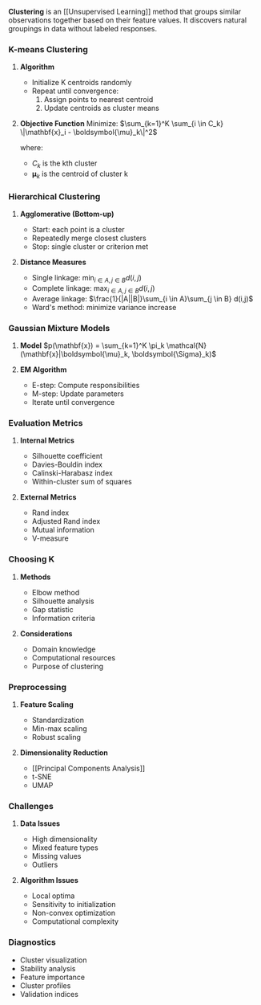 **Clustering** is an [[Unsupervised Learning]] method that groups similar observations together based on their feature values. It discovers natural groupings in data without labeled responses.

### K-means Clustering
1. **Algorithm**
   - Initialize K centroids randomly
   - Repeat until convergence:
     1. Assign points to nearest centroid
     2. Update centroids as cluster means

2. **Objective Function**
   Minimize:
   $\sum_{k=1}^K \sum_{i \in C_k} \|\mathbf{x}_i - \boldsymbol{\mu}_k\|^2$

   where:
   - $C_k$ is the kth cluster
   - $\boldsymbol{\mu}_k$ is the centroid of cluster k

### Hierarchical Clustering
1. **Agglomerative (Bottom-up)**
   - Start: each point is a cluster
   - Repeatedly merge closest clusters
   - Stop: single cluster or criterion met

2. **Distance Measures**
   - Single linkage: $\min_{i \in A, j \in B} d(i,j)$
   - Complete linkage: $\max_{i \in A, j \in B} d(i,j)$
   - Average linkage: $\frac{1}{|A||B|}\sum_{i \in A}\sum_{j \in B} d(i,j)$
   - Ward's method: minimize variance increase

### Gaussian Mixture Models
1. **Model**
   $p(\mathbf{x}) = \sum_{k=1}^K \pi_k \mathcal{N}(\mathbf{x}|\boldsymbol{\mu}_k, \boldsymbol{\Sigma}_k)$

2. **EM Algorithm**
   - E-step: Compute responsibilities
   - M-step: Update parameters
   - Iterate until convergence

### Evaluation Metrics
1. **Internal Metrics**
   - Silhouette coefficient
   - Davies-Bouldin index
   - Calinski-Harabasz index
   - Within-cluster sum of squares

2. **External Metrics**
   - Rand index
   - Adjusted Rand index
   - Mutual information
   - V-measure

### Choosing K
1. **Methods**
   - Elbow method
   - Silhouette analysis
   - Gap statistic
   - Information criteria

2. **Considerations**
   - Domain knowledge
   - Computational resources
   - Purpose of clustering

### Preprocessing
1. **Feature Scaling**
   - Standardization
   - Min-max scaling
   - Robust scaling

2. **Dimensionality Reduction**
   - [[Principal Components Analysis]]
   - t-SNE
   - UMAP

### Challenges
1. **Data Issues**
   - High dimensionality
   - Mixed feature types
   - Missing values
   - Outliers

2. **Algorithm Issues**
   - Local optima
   - Sensitivity to initialization
   - Non-convex optimization
   - Computational complexity

### Diagnostics
- Cluster visualization
- Stability analysis
- Feature importance
- Cluster profiles
- Validation indices
